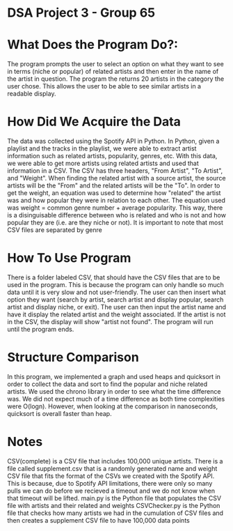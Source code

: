 # DSA Project 3 - Group 65
# What Does the Program Do?:
The program prompts the user to select an option on what they want to see in terms (niche or popular) of related artists and then enter in the name of the artist in question. The program the returns 20 artists in the category the user chose. This allows the user to be able to see similar artists in a readable display.
# How Did We Acquire the Data
The data was collected using the Spotify API in Python. In Python, given a playlist and the tracks in the playlist, we were able to extract artist information such as related artists, popularity, genres, etc. With this data, we were able to get more artists using related artists and used that information in a CSV. The CSV has three headers, "From Artist", "To Artist", and "Weight". When finding the related artist with a source artist, the source artists will be the "From" and the related artists will be the "To". In order to get the weight, an equation was used to determine how "related" the artist was and how popular they were in relation to each other. The equation used was weight = common genre number + average popularity. This way, there is a disinguisable difference between who is related and who is not and how popular they are (i.e. are they niche or not). It is important to note that most CSV files are separated by genre
# How To Use Program
There is a folder labeled CSV, that should have the CSV files that are to be used in the program. This is because the program can only handle so much data until it is very slow and not user-friendly. The user can then insert what option they want (search by artist, search artist and display popular, search artist and display niche, or exit). The user can then input the artist name and have it display the related artist and the weight associated. If the artist is not in the CSV, the display will show "artist not found". The program will run until the program ends.
# Structure Comparison
In this program, we implemented a graph and used heaps and quicksort in order to collect the data and sort to find the popular and niche related artists. We used the chrono library in order to see what the time difference was. We did not expect much of a time difference as both time complexities were O(logn). However, when looking at the comparison in nanoseconds, quicksort is overall faster than heap.
# Notes
CSV(complete) is a CSV file that includes 100,000 unique artists. There is a file called supplement.csv that is a randomly generated name and weight CSV file that fits the format of the CSVs we created with the Spotify API. This is because, due to Spotify API limitations, there were only so many pulls we can do before we recieved a timeout and we do not know when that timeout will be lifted. 
main.py is the Python file that populates the CSV file with artists and their related and weights
CSVChecker.py is the Python file that checks how many artists we had in the cumulation of CSV files and then creates a supplement CSV file to have 100,000 data points
